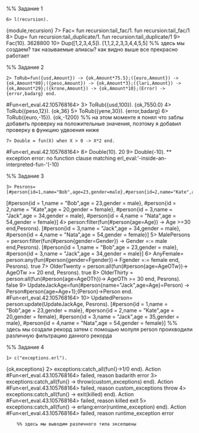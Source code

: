 %% Задание 1

    6> l(recursion).
{module,recursion}
    7> Fac= fun recursion:tail_fac/1.
fun recursion:tail_fac/1
    8> Dup= fun recursion:tail_duplicate/1.
fun recursion:tail_duplicate/1
    9> Fac(10).
3628800
    10> Dup([1,2,3,4,5]).
[1,1,2,2,3,3,4,4,5,5]
        %% здесь мы создаем? так называемые алиасы? как видно выше все прекрасно работает

%% Задание 2

    2> ToRub=fun({usd,Amount}) -> {ok,Amount*75.5};({euro,Amount}) ->{ok,Amount*80};({peso,Amount}) -> {ok,Amount*3};({lari,Amount}) -> {ok,Amount*29};({krone,Amount}) -> {ok,Amount*10};(Error) -> {error,badarg} end.
#Fun<erl_eval.42.105768164>
    3> ToRub({usd,100}).
{ok,7550.0}
    4> ToRub({peso,12}).
{ok,36}
    5> ToRub({yene,30}).
{error,badarg}
    6> ToRub({euro,-15}).
{ok,-1200}   %% на этом моменте я понял что заблы добавить проверку на положительные значения, поэтому я добавил проверку в функцию удвоения ниже

    7> Double = fun(X) when X > 0 -> X*2 end.
#Fun<erl_eval.42.105768164>
    8> Double(10).
20
    9> Double(-10).
** exception error: no function clause matching erl_eval:'-inside-an-interpreted-fun-'(-10) 

%% Задание 3

    3> Pesrons=[#person{id=1,name="Bob",age=23,gender=male},#person{id=2,name="Kate",age=20,gender=female},#person{id=3,name="Jack",age=34,gender=male},#person{id=4,name="Nata",age=54,gender=female}].
[#person{id = 1,name = "Bob",age = 23,gender = male},
 #person{id = 2,name = "Kate",age = 20,gender = female},
 #person{id = 3,name = "Jack",age = 34,gender = male},
 #person{id = 4,name = "Nata",age = 54,gender = female}]
    4> person:filter(fun(#person{age=Age}) -> Age >=30 end,Pesrons).
[#person{id = 3,name = "Jack",age = 34,gender = male},
 #person{id = 4,name = "Nata",age = 54,gender = female}]
    5> MalePersons = person:filter(fun(#person{gender=Gender}) -> Gender =:= male end,Pesrons).
[#person{id = 1,name = "Bob",age = 23,gender = male},
 #person{id = 3,name = "Jack",age = 34,gender = male}]
    6> AnyFemale= person:any(fun(#person{gender=Fgender})-> Fgender =:= female end, Pesrons).
true
    7> OlderTwenty = person:all(fun(#person{age=AgeOTw})-> AgeOTw >= 20 end, Pesrons).
true
    8> OlderThirty = person:all(fun(#person{age=AgeOTh})-> AgeOTh >= 30 end, Pesrons).
false
    9> UpdateJackAge=fun(#person{name="Jack",age=Age}=Person) -> Person#person{age=Age+1};(Person)->Person end.
#Fun<erl_eval.42.105768164>
    10> UpdatedPerson= person:update(UpdateJackAge, Pesrons).
[#person{id = 1,name = "Bob",age = 23,gender = male},
 #person{id = 2,name = "Kate",age = 20,gender = female},
 #person{id = 3,name = "Jack",age = 35,gender = male},
 #person{id = 4,name = "Nata",age = 54,gender = female}]
        %% здесь мы создали рекорд затем с помощью молуля person проихводили различную фильтрацию данного рекорда

 %% Задание 4

    1> c("exceptions.erl").
{ok,exceptions}
    2> exceptions:catch_all(fun()->1/0 end).
Action #Fun<erl_eval.43.105768164> failed, reason badarith
error
    3> exceptions:catch_all(fun() -> throw(custom_exceptions) end).
Action #Fun<erl_eval.43.105768164> failed, reason custom_exceptions
throw
    4> exceptions:catch_all(fun() -> exit(killed) end).
Action #Fun<erl_eval.43.105768164> failed, reason killed
exit
    5> exceptions:catch_all(fun() -> erlang:error(runtime_exception) end).
Action #Fun<erl_eval.43.105768164> failed, reason runtime_exception
error

        %% здесь мы выводим различного типа эксепшены